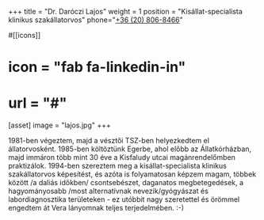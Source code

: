 +++
title = "Dr. Daróczi Lajos" 
weight = 1
position = "Kisállat-specialista klinikus szakállatorvos"
phone="<a href='tel:+36-20-806-8466'>+36 (20) 806-8466<a>"

#[[icons]] 
# icon = "fab fa-linkedin-in"
# url = "#"

[asset] 
  image = "lajos.jpg"
+++

1981-ben végeztem, majd a vésztői TSZ-ben helyezkedtem el állatorvosként. 1985-ben költöztünk Egerbe, ahol előbb az Állatkórházban, majd immáron több mint 30 éve a Kisfaludy utcai magánrendelőmben praktizálok. 1994-ben szereztem meg a kisállat-specialista klinikus szakállatorvos képesítést, és azóta is folyamatosan képzem magam, többek között /a daliás időkben/ csontsebészet, daganatos megbetegedések, a hagyományosabb /most alternatívnak nevezik/gyógyászat és labordiagnosztika területeken - ez utóbbit nagy szeretettel és örömmel engedtem át Vera lányomnak teljes terjedelmében. :-)
